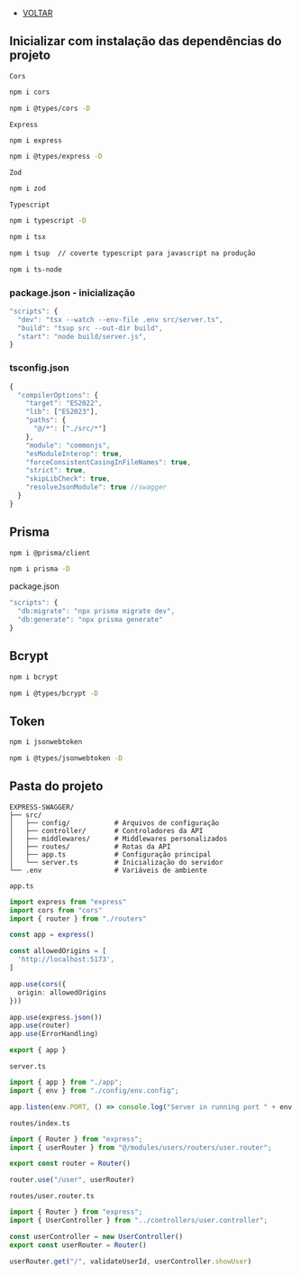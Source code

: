 - [VOLTAR](../../README.md)

## Inicializar com instalação das dependências do projeto

`Cors`
````bash
npm i cors
````

````bash
npm i @types/cors -D
````


`Express`
````bash
npm i express
````

````bash
npm i @types/express -D
````

`Zod`
````bash
npm i zod
````

`Typescript`
````bash
npm i typescript -D
````

````bash
npm i tsx
````

````bash
npm i tsup  // coverte typescript para javascript na produção
````

````bash
npm i ts-node
````

### package.json - inicialização
````ts
"scripts": {
  "dev": "tsx --watch --env-file .env src/server.ts",
  "build": "tsup src --out-dir build",
  "start": "node build/server.js",
}
````


### tsconfig.json

````ts
{
  "compilerOptions": {
    "target": "ES2022",
    "lib": ["ES2023"],
    "paths": {
      "@/*": ["./src/*"]
    },
    "module": "commonjs",
    "esModuleInterop": true,
    "forceConsistentCasingInFileNames": true,
    "strict": true,
    "skipLibCheck": true,
    "resolveJsonModule": true //swagger
  }
}
````

## Prisma

````bash
npm i @prisma/client
````

````bash
npm i prisma -D
````
package.json

````ts
"scripts": {
  "db:migrate": "npx prisma migrate dev",
  "db:generate": "npx prisma generate"
}
````

## Bcrypt

````bash
npm i bcrypt
````

````bash
npm i @types/bcrypt -D
````

## Token

````bash
npm i jsonwebtoken
````

````bash
npm i @types/jsonwebtoken -D
````

## Pasta do projeto

```
EXPRESS-SWAGGER/
├── src/
│   ├── config/           # Arquivos de configuração
│   ├── controller/       # Controladores da API
│   ├── middlewares/      # Middlewares personalizados
│   ├── routes/           # Rotas da API
│   ├── app.ts            # Configuração principal
│   └── server.ts         # Inicialização do servidor
└── .env                  # Variáveis de ambiente
```

`app.ts`

````ts
import express from "express"
import cors from "cors"
import { router } from "./routers"

const app = express()

const allowedOrigins = [
  'http://localhost:5173',
]

app.use(cors({
  origin: allowedOrigins
}))

app.use(express.json())
app.use(router)
app.use(ErrorHandling)

export { app }
````

`server.ts`

````ts
import { app } from "./app";
import { env } from "./config/env.config";

app.listen(env.PORT, () => console.log("Server in running port " + env.PORT))
````

`routes/index.ts`
````ts
import { Router } from "express";
import { userRouter } from "@/modules/users/routers/user.router";

export const router = Router()

router.use("/user", userRouter)
````

`routes/user.router.ts`

````ts
import { Router } from "express";
import { UserController } from "../controllers/user.controller";

const userController = new UserController()
export const userRouter = Router()

userRouter.get("/", validateUserId, userController.showUser)
````